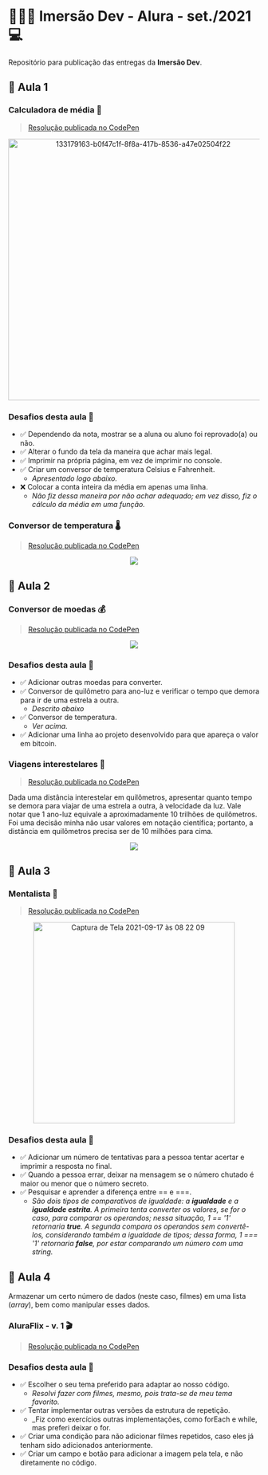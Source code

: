 # 👨🏻‍💻 Imersão Dev - Alura - set./2021 💻

Repositório para publicação das entregas da **Imersão Dev**.

## 🤿 Aula 1

### Calculadora de média 🧮

> [Resolução publicada no CodePen](https://codepen.io/b1r4n3v35/full/rNwwqQR)

<p align="center"><img width="525" alt="133179163-b0f47c1f-8f8a-417b-8536-a47e02504f22" src="https://user-images.githubusercontent.com/83148400/133252127-f8c6c270-fe6d-4d84-94d6-869288f93811.png"></p>

### Desafios desta aula 🤔

- ✅ Dependendo da nota, mostrar se a aluna ou aluno foi reprovado(a) ou não.
- ✅ Alterar o fundo da tela da maneira que achar mais legal.
- ✅ Imprimir na própria página, em vez de imprimir no console.
- ✅ Criar um conversor de temperatura Celsius e Fahrenheit.
    - _Apresentado logo abaixo._
- ❌ Colocar a conta inteira da média em apenas uma linha.
    - _Não fiz dessa maneira por não achar adequado; em vez disso, fiz o cálculo da média em uma função._

### Conversor de temperatura 🌡️

> [Resolução publicada no CodePen](https://codepen.io/b1r4n3v35/full/XWgamZb)

<p align="center"><img src="https://user-images.githubusercontent.com/83148400/133280471-d524075d-e63b-49a1-b4d4-7e5aa7be49d4.png"></p>

## 🤿 Aula 2

### Conversor de moedas 💰

> [Resolução publicada no CodePen](https://codepen.io/b1r4n3v35/full/yLXzYLq)

<p align="center"><img src="https://user-images.githubusercontent.com/83148400/133340512-bff3cf72-f915-4541-9eff-20512697f688.png"></p>

### Desafios desta aula 🤔

- ✅ Adicionar outras moedas para converter.
- ✅ Conversor de quilômetro para ano-luz e verificar o tempo que demora para ir de uma estrela a outra.
    - _Descrito abaixo_
- ✅ Conversor de temperatura.
    - _Ver acima._
- ✅ Adicionar uma linha ao projeto desenvolvido para que apareça o valor em bitcoin.

### Viagens interestelares 🌟

> [Resolução publicada no CodePen](https://codepen.io/b1r4n3v35/full/qBjPxKg)

Dada uma distância interestelar em quilômetros, apresentar quanto tempo se demora para viajar de uma estrela a outra, à velocidade da luz. Vale notar que 1 ano-luz equivale a aproximadamente 10 trilhões de quilômetros. Foi uma decisão minha não usar valores em notação científica; portanto, a distância em quilômetros precisa ser de 10 milhões para cima.

<p align="center"><img src="https://user-images.githubusercontent.com/83148400/133350092-287b39c4-d4b6-4de2-bb33-ab19665fec67.png"></p>

## 🤿 Aula 3

### Mentalista 💭

> [Resolução publicada no CodePen](https://codepen.io/b1r4n3v35/full/wvepaGb)

<p align="center"><img width="404" alt="Captura de Tela 2021-09-17 às 08 22 09" src="https://user-images.githubusercontent.com/83148400/133774515-cdda17e2-f267-483b-bbb7-bac3746708ad.png"></p>

### Desafios desta aula 🤔

- ✅ Adicionar um número de tentativas para a pessoa tentar acertar e imprimir a resposta no final.
- ✅ Quando a pessoa errar, deixar na mensagem se o número chutado é maior ou menor que o número secreto.
- ✅ Pesquisar e aprender a diferença entre == e ===.
    - _São dois tipos de comparativos de igualdade: a **igualdade** e a **igualdade estrita**. A primeira tenta converter os valores, se for o caso, para comparar os operandos; nessa situação, 1 == '1' retornaria **true**. A segunda compara os operandos sem convertê-los, considerando também a igualdade de tipos; dessa forma, 1 === '1' retornaria **false**, por estar comparando um número com uma string._

## 🤿 Aula 4

Armazenar um certo número de dados (neste caso, filmes) em uma lista (_array_), bem como manipular esses dados.

### AluraFlix - v. 1 🎬

> [Resolução publicada no CodePen](https://codepen.io/b1r4n3v35/full/JjJpWzK)

### Desafios desta aula 🤔

- ✅ Escolher o seu tema preferido para adaptar ao nosso código.
    - _Resolvi fazer com filmes, mesmo, pois trata-se de meu tema favorito._
- ✅ Tentar implementar outras versões da estrutura de repetição.
    - _Fiz como exercícios outras implementações, como forEach e while, mas preferi deixar o for.
- ✅ Criar uma condição para não adicionar filmes repetidos, caso eles já tenham sido adicionados anteriormente.
- ✅ Criar um campo e botão para adicionar a imagem pela tela, e não diretamente no código.
